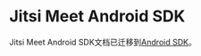 # Jitsi Meet Android SDK

Jitsi Meet Android SDK文档已迁移到[Android SDK](https://jitsi.github.io/handbook/docs/dev-guide/dev-guide-android-sdk)。
